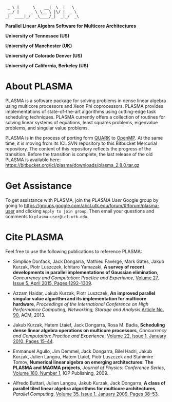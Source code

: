 ~~~~
 _ \ |      \    __|  \  |   \
 __/ |     _ \ \__ \ |\/ |  _ \
_|  ____|_/  _\____/_|  _|_/  _\
~~~~

**Parallel Linear Algebra Software for Multicore Architectures**

**University of Tennessee (US)**

**University of Manchester (UK)**

**University of Colorado Denver (US)**

**University of California, Berkeley (US)**

About PLASMA
============

PLASMA is a software package for solving problems in dense linear algebra
using multicore processors and Xeon Phi coprocessors.
PLASMA provides implementations of state-of-the-art algorithms
using cutting-edge task scheduling techniques.
PLASMA currently offers a collection of routines
for solving linear systems of equations, least squares problems,
eigenvalue problems, and singular value problems.

PLASMA is in the process of porting form [QUARK](http://icl.cs.utk.edu/quark/)
to [OpenMP](http://openmp.org/wp/).
At the same time, it is moving from its ICL SVN repository
to this Bitbucket Mercurial repository.
The content of this repository reflects the progress of the transition.
Before the transition is complete, the last release of the old PLASMA
is available here: https://bitbucket.org/icl/plasma/downloads/plasma_2.8.0.tar.gz

Get Assistance
==============

To get assistance with PLASMA, join the *PLASMA User* Google group by going to
https://groups.google.com/a/icl.utk.edu/forum/#!forum/plasma-user and clicking
`Apply to join group`.
Then email your questions and comments to `plasma-user@icl.utk.edu`.

Cite PLASMA
===========

Feel free to use the following publications to reference PLASMA:

* Simplice Donfack, Jack Dongarra, Mathieu Faverge, Mark Gates,
  Jakub Kurzak, Piotr Luszczek, Ichitaro Yamazaki,
  **A survey of recent developments in parallel implementations
  of Gaussian elimination**,
  *Concurrency and Computation: Practice and Experience*,
  [Volume 27, Issue 5, April 2015, Pages 1292–1309](http://dx.doi.org/10.1002/cpe.3306).

* Azzam Haidar, Jakub Kurzak, Piotr Luszczek,
  **An improved parallel singular value algorithm and its implementation
  for multicore hardware**,
  *Proceedings of the International Conference on High Performance Computing,
  Networking, Storage and Analysis*
  [Article No. 90](http://dx.doi.org/10.1145/2503210.2503292), ACM, 2013.

* Jakub Kurzak, Hatem Ltaief, Jack Dongarra, Rosa M. Badia,
  **Scheduling dense linear algebra operations on multicore processors**,
  *Concurrency and Computation: Practice and Experience*,
  [Volume 22, Issue 1, January 2010, Pages 15–44](http://dx.doi.org/10.1002/cpe.1467).

* Emmanuel Agullo, Jim Demmel, Jack Dongarra, Bilel Hadri, Jakub Kurzak, Julien Langou,
  Hatem Ltaief, Piotr Luszczek and Stanimire Tomov,
  **Numerical linear algebra on emerging architectures: The PLASMA and MAGMA projects**,
  *Journal of Physics: Conference Series*,
  [Volume 180, Number 1](http://dx.doi.org/10.1088/1742-6596/180/1/012037),
  IOP Publishing, 2009.

* Alfredo Buttari, Julien Langou, Jakub Kurzak, Jack Dongarra,
  **A class of parallel tiled linear algebra algorithms for multicore architectures**,
  *Parallel Computing*,
  [Volume 35, Issue 1, January 2009, Pages 38–53](http://dx.doi.org/10.1016/j.parco.2008.10.002).
